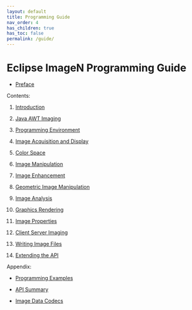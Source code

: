 ```yaml
---
layout: default
title: Programming Guide
nav_order: 4
has_children: true
has_toc: false
permalink: /guide/
---
```

# Eclipse ImageN Programming Guide

* [Preface](preface)

Contents:

1. [Introduction](introduction)

2. [Java AWT Imaging](j2d-concepts)

3. [Programming Environment](programming-environ)

4. [Image Acquisition and Display](acquisition)

5. [Color Space](color)

6. [Image Manipulation](image-manipulation)

7. [Image Enhancement](image-enhancement)

8. [Geometric Image Manipulation](geom-image-manip)

9. [Image Analysis](analysis)

10. [Graphics Rendering](graphics)

11. [Image Properties](properties)

12. [Client Server Imaging](client-server)

13. [Writing Image Files](encode)

14. [Extending the API](extension)

Appendix:

* [Programming Examples](examples)

* [API Summary](api-summary)

* [Image Data Codecs](codecs)